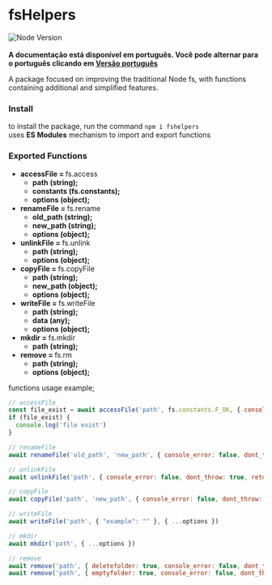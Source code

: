 # fsHelpers # 
![Node Version](https://img.shields.io/badge/node-v20.11.1-yellow)
<br/>
<br/>
<b>A documentação está disponível em português. Você pode alternar para o português clicando em [Versão português](README.pt.md)</b>

A package focused on improving the traditional Node fs, with functions containing additional and simplified features.

<h3> Install </h3>
to install the package, run the command <code>npm i fshelpers</code>
</br>
uses <b>ES Modules</b> mechanism to import and export functions

<h3> Exported Functions </h3>

<ul>
  <li><b>accessFile = </b> fs.access
    <ul>
      <li><b>path (string);</b></li>
      <li><b>constants (fs.constants);</b></li>
      <li><b>options (object);</b></li>
    </ul>
  </li>
  <li><b>renameFile = </b> fs.rename
    <ul>
      <li><b>old_path (string);</b></li>
      <li><b>new_path (string);</b></li>
      <li><b>options (object);</b></li>
    </ul>
  </li>
  <li><b>unlinkFile = </b> fs.unlink
    <ul>
      <li><b>path (string);</b></li>
      <li><b>options (object);</b></li>
    </ul>
  </li>
  <li><b>copyFile  = </b> fs.copyFile
    <ul>
      <li><b>path (string);</b></li>
      <li><b>new_path (object);</b></li>
      <li><b>options (object);</b></li>
    </ul>
  </li>
  <li><b>writeFile = </b> fs.writeFile
    <ul>
      <li><b>path (string);</b></li>
      <li><b>data (any);</b></li>
      <li><b>options (object);</b></li>
    </ul>
  </li>
  <li><b>mkdir = </b> fs.mkdir
    <ul>
      <li><b>path (string);</b></li>
    </ul>
  </li>
  <li><b>remove = </b> fs.rm
    <ul>
      <li><b>path (string);</b></li>
      <li><b>options (object);</b></li>
    </ul>
  </li>
</ul>
functions usage example;

```javascript
// accessFile
const file_exist = await accessFile('path', fs.constants.F_OK, { console_error: false })
if (file_exist) {
  console.log('file exist')
}

// renameFile
await renameFile('old_path', 'new_path', { console_error: false, dont_throw: true })

// unlinkFile
await unlinkFile('path', { console_error: false, dont_throw: true, return_boolean: true })

// copyFile
await copyFile('path', 'new_path', { console_error: false, dont_throw: true })

// writeFile
await writeFile('path', { "example": "" }, { ...options })

// mkdir
await mkdir('path', { ...options })

// remove
await remove('path', { deletefolder: true, console_error: false, dont_throw: true })
await remove('path', { emptyfolder: true, console_error: false, dont_throw: true })
```

